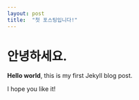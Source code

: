 ```yaml
---
layout: post
title:  "첫 포스팅입니다!"
---
```


# 안녕하세요.

**Hello world**, this is my first Jekyll blog post.

I hope you like it!
